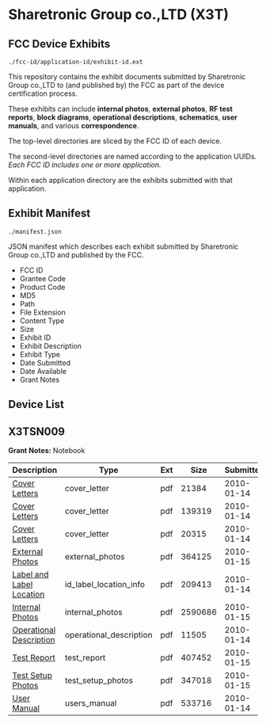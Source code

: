 # Sharetronic Group co.,LTD (X3T)
## FCC Device Exhibits

```
./fcc-id/application-id/exhibit-id.ext
```

This repository contains the exhibit documents submitted by Sharetronic Group co.,LTD to (and published by) the FCC as part of the device certification process.

These exhibits can include **internal photos**, **external photos**, **RF test reports**, **block diagrams**, **operational descriptions**, **schematics**, **user manuals**, and various **correspondence**.

The top-level directories are sliced by the FCC ID of each device.

The second-level directories are named according to the application UUIDs. *Each FCC ID includes one or more application.*

Within each application directory are the exhibits submitted with that application. 

## Exhibit Manifest

```
./manifest.json
```

JSON manifest which describes each exhibit submitted by Sharetronic Group co.,LTD and published by the FCC.

- FCC ID
- Grantee Code
- Product Code
- MD5
- Path
- File Extension
- Content Type
- Size
- Exhibit ID
- Exhibit Description
- Exhibit Type
- Date Submitted
- Date Available
- Grant Notes

## Device List
## X3TSN009
**Grant Notes:** Notebook

| Description | Type | Ext | Size | Submitted | Available |
| ----------- | ---- | --- | ---- | --------- | --------- |
| [Cover Letters](X3TSN009/5bb0fab709abeccc3cc0c96c4765dfff/1227506.pdf) | cover_letter | pdf | 21384 | 2010-01-14 | 2010-01-15 |
| [Cover Letters](X3TSN009/5bb0fab709abeccc3cc0c96c4765dfff/1227507.pdf) | cover_letter | pdf | 139319 | 2010-01-14 | 2010-01-15 |
| [Cover Letters](X3TSN009/5bb0fab709abeccc3cc0c96c4765dfff/1227508.pdf) | cover_letter | pdf | 20315 | 2010-01-14 | 2010-01-15 |
| [External Photos](X3TSN009/5bb0fab709abeccc3cc0c96c4765dfff/1228334.pdf) | external_photos | pdf | 364125 | 2010-01-15 | 2010-01-15 |
| [Label and Label Location](X3TSN009/5bb0fab709abeccc3cc0c96c4765dfff/1227510.pdf) | id_label_location_info | pdf | 209413 | 2010-01-14 | 2010-01-15 |
| [Internal Photos](X3TSN009/5bb0fab709abeccc3cc0c96c4765dfff/1228335.pdf) | internal_photos | pdf | 2590686 | 2010-01-15 | 2010-01-15 |
| [Operational Description](X3TSN009/5bb0fab709abeccc3cc0c96c4765dfff/1227512.pdf) | operational_description | pdf | 11505 | 2010-01-14 | 2010-01-15 |
| [Test Report](X3TSN009/5bb0fab709abeccc3cc0c96c4765dfff/1228337.pdf) | test_report | pdf | 407452 | 2010-01-15 | 2010-01-15 |
| [Test Setup Photos](X3TSN009/5bb0fab709abeccc3cc0c96c4765dfff/1228336.pdf) | test_setup_photos | pdf | 347018 | 2010-01-15 | 2010-01-15 |
| [User Manual](X3TSN009/5bb0fab709abeccc3cc0c96c4765dfff/1227517.pdf) | users_manual | pdf | 533716 | 2010-01-14 | 2010-01-15 |
